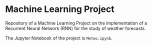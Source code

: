 # Machine Learning Project
Repository of a Machine Learning Project on the implementation of a Recurrent Neural Network (RNN) for the study of weather forecasts.

The Jupyter Notebook of the project is ```Meteo.ipynb```.
